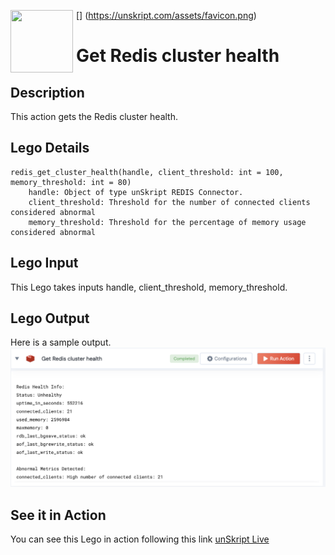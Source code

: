 [<img align="left" src="https://unskript.com/assets/favicon.png" width="100" height="100" style="padding-right: 5px">]
(https://unskript.com/assets/favicon.png)
<h1>Get Redis cluster health</h1>

## Description
This action gets the Redis cluster health.

## Lego Details
	redis_get_cluster_health(handle, client_threshold: int = 100, memory_threshold: int = 80)
		handle: Object of type unSkript REDIS Connector.
		client_threshold: Threshold for the number of connected clients considered abnormal
		memory_threshold: Threshold for the percentage of memory usage considered abnormal


## Lego Input
This Lego takes inputs handle, client_threshold, memory_threshold.

## Lego Output
Here is a sample output.
<img src="./1.png">

## See it in Action

You can see this Lego in action following this link [unSkript Live](https://us.app.unskript.io)